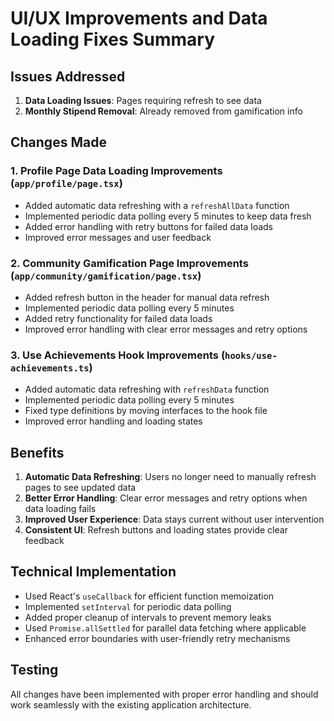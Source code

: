 # UI/UX Improvements and Data Loading Fixes Summary

## Issues Addressed

1. **Data Loading Issues**: Pages requiring refresh to see data
2. **Monthly Stipend Removal**: Already removed from gamification info

## Changes Made

### 1. Profile Page Data Loading Improvements (`app/profile/page.tsx`)

- Added automatic data refreshing with a `refreshAllData` function
- Implemented periodic data polling every 5 minutes to keep data fresh
- Added error handling with retry buttons for failed data loads
- Improved error messages and user feedback

### 2. Community Gamification Page Improvements (`app/community/gamification/page.tsx`)

- Added refresh button in the header for manual data refresh
- Implemented periodic data polling every 5 minutes
- Added retry functionality for failed data loads
- Improved error handling with clear error messages and retry options

### 3. Use Achievements Hook Improvements (`hooks/use-achievements.ts`)

- Added automatic data refreshing with `refreshData` function
- Implemented periodic data polling every 5 minutes
- Fixed type definitions by moving interfaces to the hook file
- Improved error handling and loading states

## Benefits

1. **Automatic Data Refreshing**: Users no longer need to manually refresh pages to see updated data
2. **Better Error Handling**: Clear error messages and retry options when data loading fails
3. **Improved User Experience**: Data stays current without user intervention
4. **Consistent UI**: Refresh buttons and loading states provide clear feedback

## Technical Implementation

- Used React's `useCallback` for efficient function memoization
- Implemented `setInterval` for periodic data polling
- Added proper cleanup of intervals to prevent memory leaks
- Used `Promise.allSettled` for parallel data fetching where applicable
- Enhanced error boundaries with user-friendly retry mechanisms

## Testing

All changes have been implemented with proper error handling and should work seamlessly with the existing application architecture.